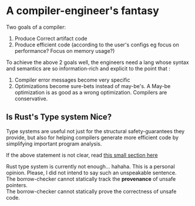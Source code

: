 # A compiler-engineer's fantasy


Two goals of a compiler:
1. Produce Correct artifact code
2. Produce efficient code (according to the user's configs eg focus on performance? Focus on memory usage?)

To achieve the above 2 goals well, the engineers need a lang whose syntax and semantics are so information-rich and explicit to the point that :  
1. Compiler error messages become very specific
2. Optimizations become sure-bets instead of may-be's. A May-be optimization is as good as a wrong optimization. Compilers are conservative.  

## Is Rust's Type system Nice?

Type systems are useful not just for the structural safety-guarantees they provide, but also for helping compilers generate
more efficient code by simplifying important program analysis.  

If the above statement is not clear, read [this small section here](./typesystem_and_its_role_in_compilation.md)

Rust type system is currently not enough... hahaha. This is a personal opinion. Please, I did not intend to say such an unspeakable sentence.  
The borrow-checker cannot statically track the **provenance** of unsafe pointers.  
The borrow-checker cannot statically prove the correctness of unsafe code.  


